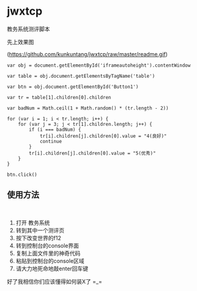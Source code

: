 # jwxtcp
教务系统测评脚本

先上效果图

(https://github.com/kunkuntang/jwxtcp/raw/master/readme.gif)

```
var obj = document.getElementById('iframeautoheight').contentWindow

var table = obj.document.getElementsByTagName('table')

var btn = obj.document.getElementById('Button1')

var tr = table[1].children[0].children

var badNum = Math.ceil(1 + Math.random() * (tr.length - 2))

for (var i = 1; i < tr.length; i++) {
    for (var j = 3; j < tr[1].children.length; j++) {
        if (i === badNum) {
            tr[i].children[j].children[0].value = "4(良好)"
            continue
        }
        tr[i].children[j].children[0].value = "5(优秀)"
    }
}

btn.click()
```

## 使用方法
 
 1. 打开 教务系统
 2. 转到其中一个测评页
 3. 按下改变世界的f12
 4. 转到控制台的console界面
 5. 复制上面文件里的神奇代码
 6. 粘贴到控制台的console区域
 7. 请大力地死命地敲enter回车键
 
 好了我相信你们应该懂得如何装X了 =_=
